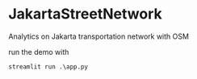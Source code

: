 # JakartaStreetNetwork
Analytics on Jakarta transportation network with OSM

run the demo with
```bat
streamlit run .\app.py
```
